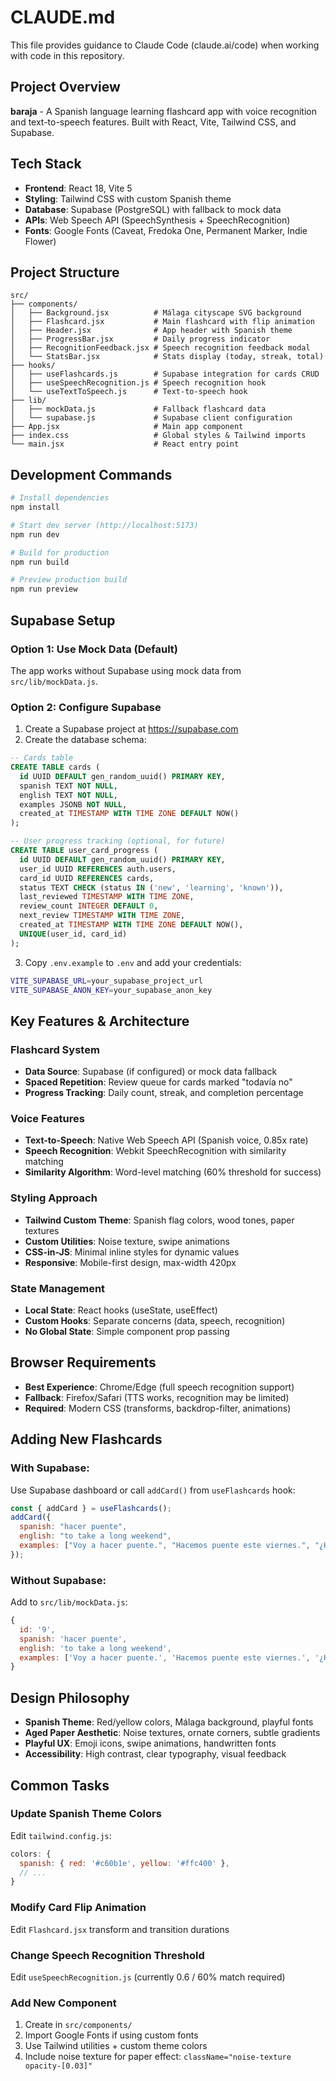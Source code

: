 # CLAUDE.md

This file provides guidance to Claude Code (claude.ai/code) when working with code in this repository.

## Project Overview

**baraja** - A Spanish language learning flashcard app with voice recognition and text-to-speech features. Built with React, Vite, Tailwind CSS, and Supabase.

## Tech Stack

- **Frontend**: React 18, Vite 5
- **Styling**: Tailwind CSS with custom Spanish theme
- **Database**: Supabase (PostgreSQL) with fallback to mock data
- **APIs**: Web Speech API (SpeechSynthesis + SpeechRecognition)
- **Fonts**: Google Fonts (Caveat, Fredoka One, Permanent Marker, Indie Flower)

## Project Structure

```
src/
├── components/
│   ├── Background.jsx          # Málaga cityscape SVG background
│   ├── Flashcard.jsx           # Main flashcard with flip animation
│   ├── Header.jsx              # App header with Spanish theme
│   ├── ProgressBar.jsx         # Daily progress indicator
│   ├── RecognitionFeedback.jsx # Speech recognition feedback modal
│   └── StatsBar.jsx            # Stats display (today, streak, total)
├── hooks/
│   ├── useFlashcards.js        # Supabase integration for cards CRUD
│   ├── useSpeechRecognition.js # Speech recognition hook
│   └── useTextToSpeech.js      # Text-to-speech hook
├── lib/
│   ├── mockData.js             # Fallback flashcard data
│   └── supabase.js             # Supabase client configuration
├── App.jsx                     # Main app component
├── index.css                   # Global styles & Tailwind imports
└── main.jsx                    # React entry point
```

## Development Commands

```bash
# Install dependencies
npm install

# Start dev server (http://localhost:5173)
npm run dev

# Build for production
npm run build

# Preview production build
npm run preview
```

## Supabase Setup

### Option 1: Use Mock Data (Default)
The app works without Supabase using mock data from `src/lib/mockData.js`.

### Option 2: Configure Supabase
1. Create a Supabase project at https://supabase.com
2. Create the database schema:

```sql
-- Cards table
CREATE TABLE cards (
  id UUID DEFAULT gen_random_uuid() PRIMARY KEY,
  spanish TEXT NOT NULL,
  english TEXT NOT NULL,
  examples JSONB NOT NULL,
  created_at TIMESTAMP WITH TIME ZONE DEFAULT NOW()
);

-- User progress tracking (optional, for future)
CREATE TABLE user_card_progress (
  id UUID DEFAULT gen_random_uuid() PRIMARY KEY,
  user_id UUID REFERENCES auth.users,
  card_id UUID REFERENCES cards,
  status TEXT CHECK (status IN ('new', 'learning', 'known')),
  last_reviewed TIMESTAMP WITH TIME ZONE,
  review_count INTEGER DEFAULT 0,
  next_review TIMESTAMP WITH TIME ZONE,
  created_at TIMESTAMP WITH TIME ZONE DEFAULT NOW(),
  UNIQUE(user_id, card_id)
);
```

3. Copy `.env.example` to `.env` and add your credentials:
```bash
VITE_SUPABASE_URL=your_supabase_project_url
VITE_SUPABASE_ANON_KEY=your_supabase_anon_key
```

## Key Features & Architecture

### Flashcard System
- **Data Source**: Supabase (if configured) or mock data fallback
- **Spaced Repetition**: Review queue for cards marked "todavía no"
- **Progress Tracking**: Daily count, streak, and completion percentage

### Voice Features
- **Text-to-Speech**: Native Web Speech API (Spanish voice, 0.85x rate)
- **Speech Recognition**: Webkit SpeechRecognition with similarity matching
- **Similarity Algorithm**: Word-level matching (60% threshold for success)

### Styling Approach
- **Tailwind Custom Theme**: Spanish flag colors, wood tones, paper textures
- **Custom Utilities**: Noise texture, swipe animations
- **CSS-in-JS**: Minimal inline styles for dynamic values
- **Responsive**: Mobile-first design, max-width 420px

### State Management
- **Local State**: React hooks (useState, useEffect)
- **Custom Hooks**: Separate concerns (data, speech, recognition)
- **No Global State**: Simple component prop passing

## Browser Requirements

- **Best Experience**: Chrome/Edge (full speech recognition support)
- **Fallback**: Firefox/Safari (TTS works, recognition may be limited)
- **Required**: Modern CSS (transforms, backdrop-filter, animations)

## Adding New Flashcards

### With Supabase:
Use Supabase dashboard or call `addCard()` from `useFlashcards` hook:
```javascript
const { addCard } = useFlashcards();
addCard({
  spanish: "hacer puente",
  english: "to take a long weekend",
  examples: ["Voy a hacer puente.", "Hacemos puente este viernes.", "¿Haces puente?"]
});
```

### Without Supabase:
Add to `src/lib/mockData.js`:
```javascript
{
  id: '9',
  spanish: 'hacer puente',
  english: 'to take a long weekend',
  examples: ['Voy a hacer puente.', 'Hacemos puente este viernes.', '¿Haces puente?'],
}
```

## Design Philosophy

- **Spanish Theme**: Red/yellow colors, Málaga background, playful fonts
- **Aged Paper Aesthetic**: Noise textures, ornate corners, subtle gradients
- **Playful UX**: Emoji icons, swipe animations, handwritten fonts
- **Accessibility**: High contrast, clear typography, visual feedback

## Common Tasks

### Update Spanish Theme Colors
Edit `tailwind.config.js`:
```javascript
colors: {
  spanish: { red: '#c60b1e', yellow: '#ffc400' },
  // ...
}
```

### Modify Card Flip Animation
Edit `Flashcard.jsx` transform and transition durations

### Change Speech Recognition Threshold
Edit `useSpeechRecognition.js` (currently 0.6 / 60% match required)

### Add New Component
1. Create in `src/components/`
2. Import Google Fonts if using custom fonts
3. Use Tailwind utilities + custom theme colors
4. Include noise texture for paper effect: `className="noise-texture opacity-[0.03]"`
